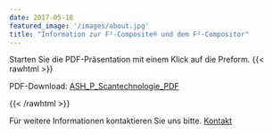 ```yaml
---
date: 2017-05-18
featured_image: '/images/about.jpg'
title: "Information zur F²-Composite® und dem F²-Compositor"
---
```

Starten Sie die PDF-Präsentation mit einem Klick auf die Preform.
{{< rawhtml >}} 

PDF-Download: [ASH_P_Scantechnologie_PDF](/linkvideo/)

{{< /rawhtml >}}

Für weitere Informationen kontaktieren Sie uns bitte. [Kontakt](/kontakt/)
